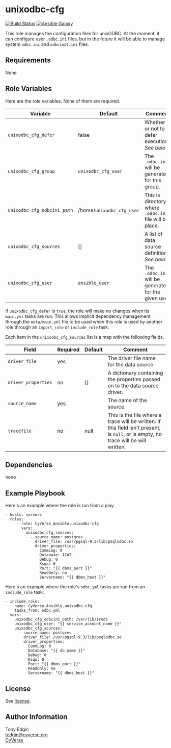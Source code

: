 unixodbc-cfg
============
[![Build Status](https://travis-ci.org/CyVerse-Ansible/ansible-unixodbc-cfg.svg?branch=master)](https://travis-ci.org/CyVerse-Ansible/ansible-unixodbc-cfg)
[![Ansible Galaxy](https://img.shields.io/badge/role-CyVerse__Ansible.unixodbc--cfg-blue.svg)](https://galaxy.ansible.com/CyVerse_Ansible/unixodbc-cfg/)

This role manages the configuration files for unixODBC. At the moment, it can
configure user `.odbc.ini` files, but in the future it will be able to manage
system `odbc.ini` and `odbcinst.ini` files.


Requirements
------------

None


Role Variables
--------------

Here are the role variables. None of them are required.

Variable                    | Default                   | Comment
--------------------------- | --------------------------| -------
`unixodbc_cfg_defer`        | false                     | Whether or not to defer execution. _See below_.
`unixodbc_cfg_group`        | `unixodbc_cfg_user`       | The `.odbc.ini` will be generated for this group.
`unixodbc_cfg_odbcini_path` | /home/`unixodbc_cfg_user` | This is directory where `.odbc.ini` file will be place.
`unixodbc_cfg_sources`      | []                        | A list of data source definitions. _See below_.
`unixodbc_cfg_user`         | `ansible_user`            | The `.odbc.ini` will be generated for the given user.

If `unixodbc_cfg_defer` is `true`, the role will make no changes when its
`main.yml` tasks are run. This allows implicit dependency management through
the `meta/main.yml` file to be used when this role is used by another role
through an `import_role` or `include_role` task.

Each item in the `unixodbc_cfg_sources` list is a map with the following fields.

Field               | Required | Default | Comment
------------------- | -------- | ------- | -------
`driver_file`       | yes      |         | The driver file name for the data source
`driver_properties` | no       | {}      | A dictionary containing the properties passed on to the data source driver.
`source_name`       | yes      |         | The name of the source.
`tracefile`         | no       | null    | This is the file where a trace will be written. If this field isn't present, is `null`, or is empty, no trace will be will written.


Dependencies
------------

none


Example Playbook
----------------

Here's an example where the role is run from a play.

    - hosts: servers
      roles:
         - role: CyVerse_Ansible.unixodbc-cfg
           vars:
             unixodbc_cfg_sources:
               - source_name: postgres
                 driver_file: /usr/pgsql-9.3/lib/psqlodbc.so
                 driver_properties:
                   CommLog: 0
                   Database: ICAT
                   Debug: 0
                   Ksqo: 0
                   Port: "{{ dbms_port }}"
                   ReadOnly: no
                   Servername: "{{ dbms_host }}"

Here's an example where the role's `odbc.yml` tasks are run from an
`include_role` task.

    - include_role:
        name: CyVerse_Ansible.unixodbc-cfg
        tasks_from: odbc.yml
      vars:
        unixodbc_cfg_odbcini_path: /var/lib/irods
        unixodbc_cfg_user: "{{ service_account_name }}"
        unixodbc_cfg_sources:
          - source_name: postgres
            driver_file: /usr/pgsql-9.3/lib/psqlodbc.so
            driver_properties:
              CommLog: 0
              Database: "{{ db_name }}"
              Debug: 0
              Ksqo: 0
              Port: "{{ dbms_port }}"
              ReadOnly: no
              Servername: "{{ dbms_host }}"


License
-------

See [license](/LICENSE.txt).


Author Information
------------------

Tony Edgin  
<tedgin@cyverse.org>  
[CyVerse](https://cyverse.org)
